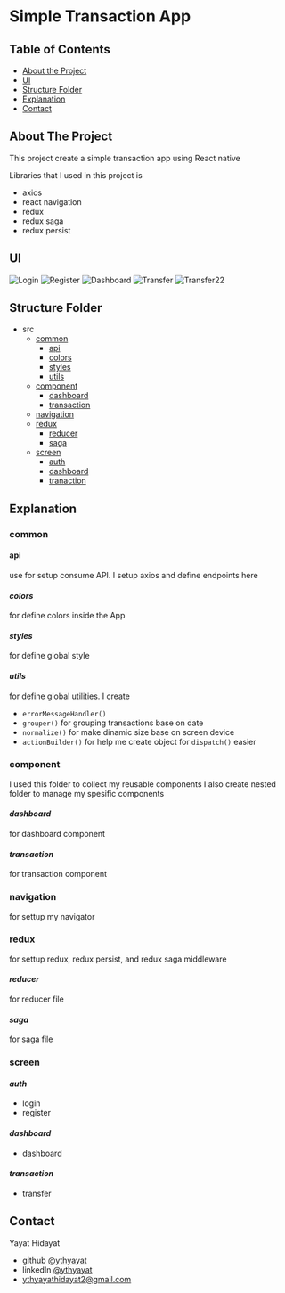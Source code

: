 # Simple Transaction App

<!-- TABLE OF CONTENTS -->

## Table of Contents

- [About the Project](#about-the-project)
- [UI](#ui)
- [Structure Folder](#structure-folder)
- [Explanation](#explanation)
- [Contact](#contact)

<!-- ABOUT THE PROJECT -->

## About The Project

This project create a simple transaction app using React native

Libraries that I used in this project is

- axios
- react navigation
- redux
- redux saga
- redux persist

## UI

![Login](https://i.ibb.co/ckPBjtr/Screenshot-from-2022-03-13-18-03-02.png)
![Register](https://i.ibb.co/qpn6jrk/Screenshot-from-2022-03-13-18-03-38.png)
![Dashboard](https://i.ibb.co/yWHh4Pr/Screenshot-from-2022-03-13-18-04-32.png)
![Transfer](https://i.ibb.co/jZTNDfb/Screenshot-from-2022-03-13-18-04-45.png)
![Transfer22](https://i.ibb.co/ZczYbS0/Screenshot-from-2022-03-13-18-06-29.png)

## Structure Folder

- src
  - [common](#common)
    - [api](#api)
    - [colors](#colors)
    - [styles](#styles)
    - [utils](#utils)
  - [component](#component)
    - [dashboard](#dashboard)
    - [transaction](#transaction)
  - [navigation](#navigation)
  - [redux](#redux)
    - [reducer](#reducer)
    - [saga](#saga)
  - [screen](#screen)
    - [auth](#auth)
    - [dashboard](#dashboard)
    - [tranaction](#tranaction)

<!-- GETTING STARTED -->

## Explanation

### common

#### api

use for setup consume API. I setup axios and define endpoints here

#### _colors_

for define colors inside the App

#### _styles_

for define global style

#### _utils_

for define global utilities. I create

- `errorMessageHandler()`
- `grouper()` for grouping transactions base on date
- `normalize()` for make dinamic size base on screen device
- `actionBuilder()` for help me create object for `dispatch()` easier

### component

I used this folder to collect my reusable components
I also create nested folder to manage my spesific components

#### _dashboard_

for dashboard component

#### _transaction_

for transaction component

### navigation

for settup my navigator

### redux

for settup redux, redux persist, and redux saga middleware

#### _reducer_

for reducer file

#### _saga_

for saga file

### screen

#### _auth_

- login
- register

#### _dashboard_

- dashboard

#### _transaction_

- transfer

<!-- CONTACT -->

## Contact

Yayat Hidayat

- github [@ythyayat](https://github.com/ythyayat)
- linkedIn [@ythyayat](https://www.linkedin.com/in/ythyayat)
- ythyayathidayat2@gmail.com
